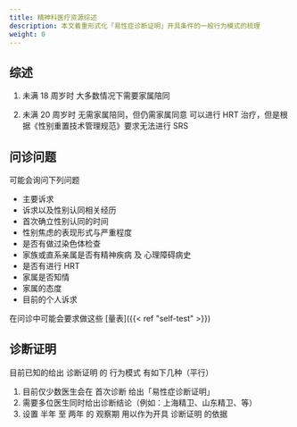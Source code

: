 ```yaml
---
title: 精神科医疗资源综述
description: 本文着重形式化「易性症诊断证明」开具条件的一般行为模式的梳理
weight: 0
---
```


## 综述

1. 未满 18 周岁时
   大多数情况下需要家属陪同

1. 未满 20 周岁时
   无需家属陪同，但仍需家属同意
   可以进行 HRT 治疗，但是根据《性别重置技术管理规范》要求无法进行 SRS

## 问诊问题

可能会询问下列问题

- 主要诉求
- 诉求以及性别认同相关经历
- 首次确立性别认同的时间
- 性别焦虑的表现形式与严重程度
- 是否有做过染色体检查
- 家族或直系亲属是否有精神疾病 及 心理障碍病史
- 是否有进行 HRT
- 家属是否知情
- 家属的态度
- 目前的个人诉求

在问诊中可能会要求做这些 [量表]({{< ref "self-test" >}})

## 诊断证明

目前已知的给出 诊断证明 的 行为模式 有如下几种（平行）

1. 目前仅少数医生会在 首次诊断 给出「易性症诊断证明」
1. 需要多位医生同时给出诊断结论（例如：上海精卫、山东精卫、等）
1. 设置 半年 至 两年 的 观察期 用以作为开具 诊断证明 的依据
